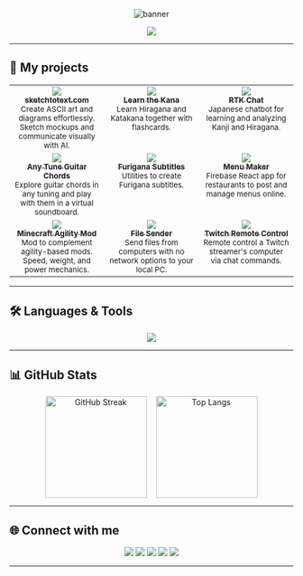 <!-- Banner -->
<p align="center">
  <img src="https://capsule-render.vercel.app/api?type=waving&color=gradient&height=180&section=header&text=Pablo%20Domínguez&fontSize=40&fontAlignY=40&desc=Fullstack%20Developer%20%7C%20Jack%20of%20All%20Trades&descAlignY=60" alt="banner"/>
</p>

<!-- Typing SVG -->
<p align="center">
  <a href="https://www.pablodominguez.net">
    <img src="https://readme-typing-svg.demolab.com?font=Fira+Code&pause=1000&color=F7A41D&center=true&vCenter=true&width=600&lines=Hi+I'm+Pablo+Domínguez;Fullstack+Developer;Jack+of+All+Trades;Always+Learning+New+Things"/>
  </a>
</p>

---

## 🚀 My projects

<table>
  <tr valign="top">
    <td align="center" width="33%">
      <a href="https://www.sketchtotext.com/">
        <img src="https://img.shields.io/badge/ASCII%20Art%20Sketcher-LIVE-0078D4?style=for-the-badge&logo=github" />
        <br />
        <sub><b>sketchtotext.com</b></sub>
      </a>
      <br />
      <sup>Create ASCII art and diagrams effortlessly. Sketch mockups and communicate visually with AI.</sup>
    </td>
    <td align="center" width="33%">
      <a href="https://learnthekana.vercel.app">
        <img src="https://img.shields.io/badge/Learn%20the%20Kana-LIVE-0078D4?style=for-the-badge&logo=vercel" />
        <br />
        <sub><b>Learn the Kana</b></sub>
      </a>
      <br />
      <sup>Learn Hiragana and Katakana together with flashcards.</sup>
    </td>
    <td align="center" width="33%">
      <a href="https://rtkchat.vercel.app/">
        <img src="https://img.shields.io/badge/RTK%20Chat-LIVE-0078D4?style=for-the-badge&logo=vercel" />
        <br />
        <sub><b>RTK Chat</b></sub>
      </a>
      <br />
      <sup>Japanese chatbot for learning and analyzing Kanji and Hiragana.</sup>
    </td>
  </tr>
  <tr valign="top">
    <td align="center" width="33%">
      <a href="https://github.com/pbldmngz/any-tune-guitar-chords-playground">
        <img src="https://img.shields.io/badge/Any%20Tune%20Guitar%20Chords-REPO-FF8800?style=for-the-badge&logo=github" />
        <br />
        <sub><b>Any Tune Guitar Chords</b></sub>
      </a>
      <br />
      <sup>Explore guitar chords in any tuning and play with them in a virtual soundboard.</sup>
    </td>
    <td align="center" width="33%">
      <a href="https://github.com/pbldmngz/generate-furigana-subtitles-from-ruby">
        <img src="https://img.shields.io/badge/Furigana%20Subtitles-REPO-FF8800?style=for-the-badge&logo=github" />
        <br />
        <sub><b>Furigana Subtitles</b></sub>
      </a>
      <br />
      <sup>Utilities to create Furigana subtitles.</sup>
    </td>
    <td align="center" width="33%">
      <a href="https://github.com/pbldmngz/menu-maker">
        <img src="https://img.shields.io/badge/Menu%20Maker-REPO-FF8800?style=for-the-badge&logo=firebase" />
        <br />
        <sub><b>Menu Maker</b></sub>
      </a>
      <br />
      <sup>Firebase React app for restaurants to post and manage menus online.</sup>
    </td>
  </tr>
  <tr valign="top">
    <td align="center" width="33%">
      <a href="#">
        <img src="https://img.shields.io/badge/Minecraft%20Agility%20Mod-CONCEPT-6c757d?style=for-the-badge&logo=minecraft" />
        <br />
        <sub><b>Minecraft Agility Mod</b></sub>
      </a>
      <br />
      <sup>Mod to complement agility-based mods. Speed, weight, and power mechanics.</sup>
    </td>
    <td align="center" width="33%">
      <a href="#">
        <img src="https://img.shields.io/badge/File%20Sender-CONCEPT-6c757d?style=for-the-badge&logo=github" />
        <br />
        <sub><b>File Sender</b></sub>
      </a>
      <br />
      <sup>Send files from computers with no network options to your local PC.</sup>
    </td>
    <td align="center" width="33%">
      <a href="#">
        <img src="https://img.shields.io/badge/Twitch%20Remote%20Control-CONCEPT-6c757d?style=for-the-badge&logo=python" />
        <br />
        <sub><b>Twitch Remote Control</b></sub>
      </a>
      <br />
      <sup>Remote control a Twitch streamer's computer via chat commands.</sup>
    </td>
  </tr>
</table>

---

## 🛠️ Languages & Tools

<p align="center">
  <img src="https://skillicons.dev/icons?i=python,flask,django,html,css,js,react,java,mongodb,firebase,mysql,github" />
</p>

---

## 📊 GitHub Stats

<div align="center">
  <div class="stats-row">
    <img src="https://streak-stats.demolab.com?user=pbldmngz&theme=algolia" alt="GitHub Streak" height="180"/>
    <img src="https://github-readme-stats.vercel.app/api/top-langs/?username=pbldmngz&theme=algolia&langs_count=6&layout=compact" alt="Top Langs" height="180"/>
  </div>
</div>

<style>
.stats-row {
  display: flex;
  flex-wrap: wrap;
  justify-content: center;
  gap: 16px;
}
.stats-row img {
  max-width: 100%;
  height: 180px;
}
@media (max-width: 700px) {
  .stats-row {
    flex-direction: column;
    align-items: center;
  }
  .stats-row img {
    height: auto;
    max-width: 100%;
  }
}
</style>

---

## 🌐 Connect with me

<p align="center">
  <a href="https://www.linkedin.com/in/dominguezmedina"><img src="https://img.shields.io/badge/LinkedIn-blue?style=for-the-badge&logo=linkedin" /></a>
  <a href="https://open.spotify.com/user/qeuuf5fe87ujjvlfwi60di9fs"><img src="https://img.shields.io/badge/Spotify-1DB954?style=for-the-badge&logo=spotify&logoColor=white" /></a>
  <a href="https://www.codewars.com/users/pbldmngz"><img src="https://img.shields.io/badge/Codewars-b1361e?style=for-the-badge&logo=codewars&logoColor=white" /></a>
  <a href="https://www.pablodominguez.net"><img src="https://img.shields.io/badge/Website-24292e?style=for-the-badge&logo=github" /></a>
  <a href="https://www.patreon.com/c/PabloDominguez"><img src="https://img.shields.io/badge/Buy%20me%20a%20coffee-ff424d?style=for-the-badge&logo=patreon&logoColor=white" /></a>
</p>

---

<!--
[Anurag's GitHub stats link, if you are reading this, go check it!]: https://github.com/anuraghazra/github-readme-stats
[website]: https://www.pablodominguez.net
[linkedin]: https://www.linkedin.com/in/dominguezmedina
-->
